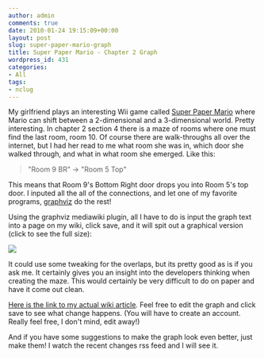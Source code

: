 ```yaml
---
author: admin
comments: true
date: 2010-01-24 19:15:09+00:00
layout: post
slug: super-paper-mario-graph
title: Super Paper Mario - Chapter 2 Graph
wordpress_id: 431
categories:
- All
tags:
- nclug
---
```


My girlfriend plays an interesting Wii game called [Super Paper Mario](http://en.wikipedia.org/wiki/Super_Paper_Mario) where Mario can shift between a 2-dimensional and a 3-dimensional world. Pretty interesting. In chapter 2 section 4 there is a maze of rooms where one must find the last room, room 10. Of course there are walk-throughs all over the internet, but I had her read to me what room she was in, which door she walked through, and what in what room she emerged. Like this:


> "Room 9 BR" -> "Room 5 Top"


This means that Room 9's Bottom Right door drops you into Room 5's top door. I inputed all the all of the connections, and let one of my favorite programs, [graphviz](http://www.graphviz.org/) do the rest!

Using the graphviz mediawiki plugin, all I have to do is input the graph text into a page on my wiki, click save, and it will spit out a graphical version (click to see the full size):

[![](/uploads/papergraph-255x300.png)](/uploads/papergraph.png)

It could use some tweaking for the overlaps, but its pretty good as is if you ask me. It certainly gives you an insight into the developers thinking when creating the maze. This would certainly be very difficult to do on paper and have it come out clean.

[Here is the link to my actual wiki article](http://wiki.xkyle.com/Paper_Mario_Map). Feel free to edit the graph and click save to see what change happens. (You will have to create an account. Really feel free, I don't mind, edit away!)

And if you have some suggestions to make the graph look even better, just make them! I watch the recent changes rss feed and I will see it.
